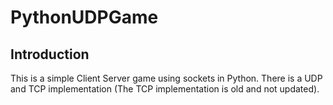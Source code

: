 # PythonUDPGame
## Introduction
This is a simple Client Server game using sockets in Python.
There is a UDP and TCP implementation (The TCP implementation is old and not updated).
